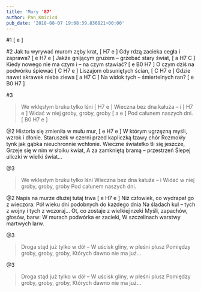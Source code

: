```yaml
---
title: 'Mury '87'
author: Pan_Kmicic4
pub_date: '2018-08-07 19:08:39.836821+00:00'
---
```


#1
[ e ]

#2
Jak tu wyrywać murom zęby krat, [ H7 e ]
Gdy rdzą zacieka cegła i zaprawa? [ e H7 e ]
Jakże gnijącym gruzem – grzebać stary świat, [ a H7 C ]
Kiedy nowego nie ma czym i – na czym stawiać? [ e B0 H7 ]
O czym dziś na podwórku śpiewać [ C H7 e ]
Liszajom obsuniętych ścian, [ C H7 e ]
Gdzie nawet skrawek nieba ziewa [ a H7 C ]
Na widok tych – śmiertelnych ran? [ e B0 H7 ]

#3
>We wklęsłym bruku tylko lśni [ H7 e ]
>Wieczna bez dna kałuża – i [ H7 e ]
>Widać w niej groby, groby, groby [ a e ]
>Pod całunem naszych dni. [ B0 H7 e ]

@2
Historia się zmieniła w mułu mur, [ e H7 e ]
W którym ugrzęzną myśli, wzrok i dłonie. 
Staruszek w czerni przed kapliczką łzawy chór
Rozmokły tynk jak gąbka nieuchronnie wchłonie.
Wieczne światełko tli się jeszcze,
Grzeje się w nim w słoiku kwiat,
A za zamkniętą bramą – przestrzeń
Ślepej uliczki w wielki świat…

@3
>We wklęsłym bruku tylko lśni
>Wieczna bez dna kałuża – i
>Widać w niej groby, groby, groby
>Pod całunem naszych dni.

@2
Napis na murze dłużej tutaj trwa [ e H7 e ]
Niż człowiek, co wydrapał go z wieczora:
Pół wieku dni podobnych do każdego dnia
Na śladach kul – tych z wojny i tych z wczoraj…
Ot, co zostaje z wielkiej rzeki
Myśli, zapachów, głosów, barw:
W murach podwórka er zacieki,
W szczelinach warstwy martwych larw.

@3
>Droga stąd już tylko w dół –
>W uścisk gliny, w pleśni plusz
>Pomiędzy groby, groby, groby,
>Których dawno nie ma już…

@3
>Droga stąd już tylko w dół –
>W uścisk gliny, w pleśni plusz
>Pomiędzy groby, groby, groby,
>Których dawno nie ma już…